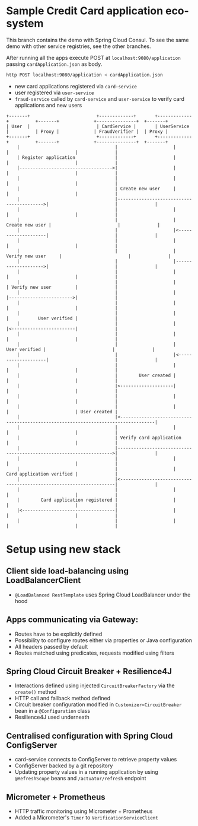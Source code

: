 # Sample Credit Card application eco-system

This branch contains the demo with Spring Cloud Consul. To see the same demo with other service registries, see the other branches.

After running all the apps execute POST at `localhost:9080/application` passing 
`cardApplication.json` as body.

```bash
http POST localhost:9080/application < cardApplication.json
```

- new card applications registered via `card-service`
- user registered via `user-service`
- `fraud-service` called by `card-service` and `user-service` to verify 
card applications and new users


```
+-------+                         +-------------+       +-------------+          +-------+             +---------------+  +-------+
| User  |                         | CardService |       | UserService |          | Proxy |             | FraudVerifier |  | Proxy |
+-------+                         +-------------+       +-------------+          +-------+             +---------------+  +-------+
    |                                    |                     |                     |                         |              |
    | Register application               |                     |                     |                         |              |
    |----------------------------------->|                     |                     |                         |              |
    |                                    |                     |                     |                         |              |
    |                                    | Create new user     |                     |                         |              |
    |                                    |------------------------------------------>|                         |              |
    |                                    |                     |                     |                         |              |
    |                                    |                     |     Create new user |                         |              |
    |                                    |                     |<--------------------|                         |              |
    |                                    |                     |                     |                         |              |
    |                                    |                     | Verify new user     |                         |              |
    |                                    |                     |-------------------->|                         |              |
    |                                    |                     |                     |                         |              |
    |                                    |                     |                     | Verify new user         |              |
    |                                    |                     |                     |------------------------>|              |
    |                                    |                     |                     |                         |              |
    |                                    |                     |                     |           User verified |              |
    |                                    |                     |                     |<------------------------|              |
    |                                    |                     |                     |                         |              |
    |                                    |                     |       User verified |                         |              |
    |                                    |                     |<--------------------|                         |              |
    |                                    |                     |                     |                         |              |
    |                                    |        User created |                     |                         |              |
    |                                    |<--------------------|                     |                         |              |
    |                                    |                     |                     |                         |              |
    |                                    |                     |                     |                         | User created |
    |                                    |<-----------------------------------------------------------------------------------|
    |                                    |                     |                     |                         |              |
    |                                    | Verify card application                   |                         |              |
    |                                    |-------------------------------------------------------------------->|              |
    |                                    |                     |                     |                         |              |
    |                                    |                     |                     Card application verified |              |
    |                                    |<--------------------------------------------------------------------|              |
    |                                    |                     |                     |                         |              |
    |        Card application registered |                     |                     |                         |              |
    |<-----------------------------------|                     |                     |                         |              |
    |                                    |                     |                     |                         |              |
```


# Setup using new stack

## Client side load-balancing using LoadBalancerClient

- `@LoadBalanced RestTemplate` uses Spring Cloud LoadBalancer under the hood

## Apps communicating via Gateway:
- Routes have to be explicitly defined
- Possibility to configure routes either via properties or Java configuration
- All headers passed by default
- Routes matched using predicates, requests modified using filters

## Spring Cloud Circuit Breaker + Resilience4J
- Interactions defined using injected `CircuitBreakerFactory` via the `create()` method
- HTTP call and fallback method defined
- Circuit breaker configuration modified in `Customizer<CircuitBreaker` bean 
in a `@Configuration` class 
- Resilience4J used underneath																																
## Centralised configuration with Spring Cloud ConfigServer
- card-service connects to ConfigServer to retrieve property values
- ConfigServer backed by a git repository
- Updating property values in a running application by using `@RefreshScope` beans and `/actuator/refresh` endpoint


## Micrometer + Prometheus
- HTTP traffic monitoring using Micrometer + Prometheus
- Added a Micrometer's `Timer` to `VerificationServiceClient`
